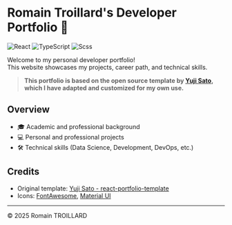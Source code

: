 # Romain Troillard's Developer Portfolio 🚀

![React](https://img.shields.io/badge/React-20232A?style=for-the-badge&logo=react&logoColor=61DAFB) ![TypeScript](https://img.shields.io/badge/typescript-%23007ACC.svg?style=for-the-badge&logo=typescript&logoColor=white) ![Scss](https://img.shields.io/badge/Sass-CC6699?style=for-the-badge&logo=sass&logoColor=white)

Welcome to my personal developer portfolio!  
This website showcases my projects, career path, and technical skills.

> **This portfolio is based on the open source template by [Yuji Sato](https://github.com/yujisatojr/react-portfolio-template), which I have adapted and customized for my own use.**


## Overview

- 🎓 Academic and professional background
- 💻 Personal and professional projects
- 🛠️ Technical skills (Data Science, Development, DevOps, etc.)

## Credits

- Original template: [Yuji Sato - react-portfolio-template](https://github.com/yujisatojr/react-portfolio-template)
- Icons: [FontAwesome](https://fontawesome.com/), [Material UI](https://mui.com/)

---

© 2025 Romain TROILLARD
